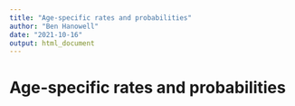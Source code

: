 ```yaml
---
title: "Age-specific rates and probabilities"
author: "Ben Hanowell"
date: "2021-10-16"
output: html_document
---
```


# Age-specific rates and probabilities
